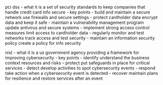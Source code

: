 pci dss - what it is a set of security standards to keep companies that handle credit card info secure - key points - build and maintain a secure network use firewalls and secure settings - protect cardholder data encrypt data and keep it safe - maintain a vulnerability management program update antivirus and secure systems - implement strong access control measures limit access to cardholder data - regularly monitor and test networks track access and test security - maintain an information security policy create a policy for info security 

 nist - what it is a us government agency providing a framework for improving cybersecurity - key points - identify understand the business context resources and risks - protect put safeguards in place for critical services - detect develop activities to spot cybersecurity events - respond take action when a cybersecurity event is detected - recover maintain plans for resilience and restore services after an event
